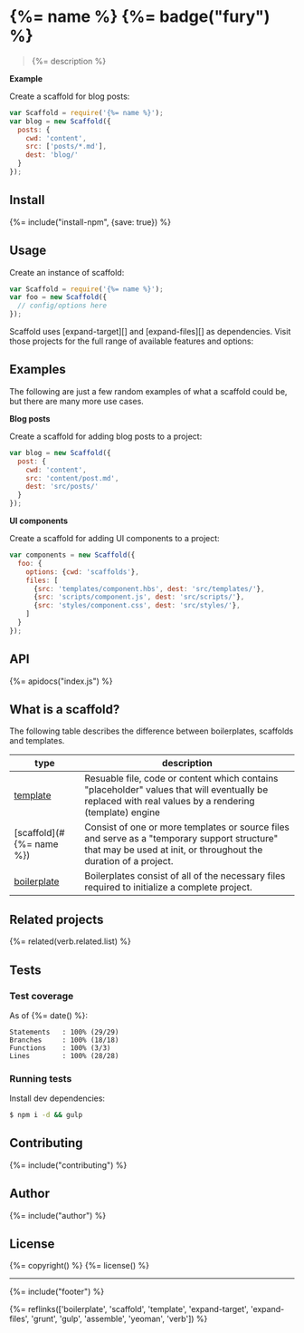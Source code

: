 # {%= name %} {%= badge("fury") %}

> {%= description %}

**Example**

Create a scaffold for blog posts:

```js
var Scaffold = require('{%= name %}');
var blog = new Scaffold({
  posts: {
    cwd: 'content',
    src: ['posts/*.md'],
    dest: 'blog/'
  }  
});
```

<!-- toc -->

## Install

{%= include("install-npm", {save: true}) %}

## Usage

Create an instance of scaffold:

```js
var Scaffold = require('{%= name %}');
var foo = new Scaffold({
  // config/options here  
});
```

Scaffold uses [expand-target][] and [expand-files][] as dependencies. Visit those projects for the full range of available features and options:

## Examples

The following are just a few random examples of what a scaffold could be, but there are many more use cases. 

**Blog posts**

Create a scaffold for adding blog posts to a project:

```js
var blog = new Scaffold({
  post: {
    cwd: 'content',
    src: 'content/post.md', 
    dest: 'src/posts/'
  }
});
```

**UI components**

Create a scaffold for adding UI components to a project:

```js
var components = new Scaffold({
  foo: {
    options: {cwd: 'scaffolds'},
    files: [
      {src: 'templates/component.hbs', dest: 'src/templates/'},
      {src: 'scripts/component.js', dest: 'src/scripts/'},
      {src: 'styles/component.css', dest: 'src/styles/'},
    ]
  }
});
```

## API
{%= apidocs("index.js") %}

## What is a scaffold?

The following table describes the difference between boilerplates, scaffolds and templates.

| **type** | **description** |
| --- | --- |
| [template](https://github.com/templates) | Resuable file, code or content which contains "placeholder" values that will eventually be replaced with real values by a rendering (template) engine |
| [scaffold](#{%= name %}) | Consist of one or more templates or source files and serve as a "temporary support structure" that may be used at init, or throughout the duration of a project. |
| [boilerplate](https://github.com/boilerplate) | Boilerplates consist of all of the necessary files required to initialize a complete project. |

## Related projects
{%= related(verb.related.list) %}  

## Tests
### Test coverage

As of {%= date() %}:

```
Statements   : 100% (29/29)
Branches     : 100% (18/18)
Functions    : 100% (3/3)
Lines        : 100% (28/28)
```

### Running tests

Install dev dependencies:

```sh
$ npm i -d && gulp
```

## Contributing
{%= include("contributing") %}

## Author
{%= include("author") %}

## License
{%= copyright() %}
{%= license() %}

***

{%= include("footer") %}

{%= reflinks(['boilerplate', 'scaffold', 'template', 'expand-target', 'expand-files', 'grunt', 'gulp', 'assemble', 'yeoman', 'verb']) %}
